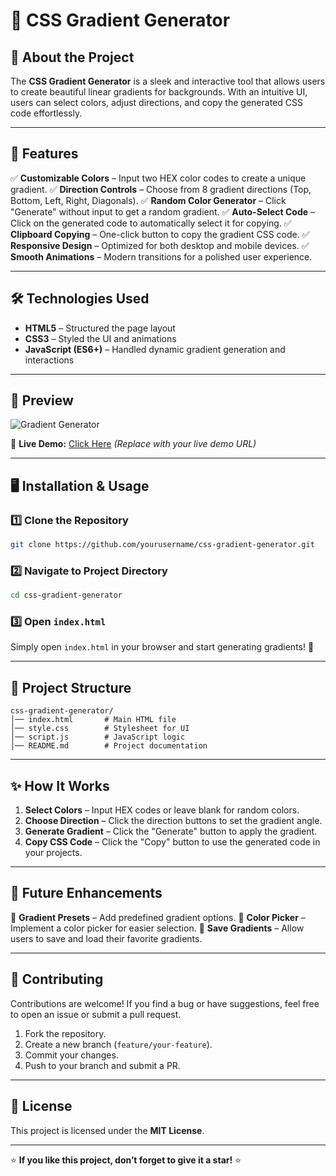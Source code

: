# 🌈 CSS Gradient Generator


## 🎨 About the Project
The **CSS Gradient Generator** is a sleek and interactive tool that allows users to create beautiful linear gradients for backgrounds. With an intuitive UI, users can select colors, adjust directions, and copy the generated CSS code effortlessly.

---

## 🚀 Features

✅ **Customizable Colors** – Input two HEX color codes to create a unique gradient.
✅ **Direction Controls** – Choose from 8 gradient directions (Top, Bottom, Left, Right, Diagonals).
✅ **Random Color Generator** – Click "Generate" without input to get a random gradient.
✅ **Auto-Select Code** – Click on the generated code to automatically select it for copying.
✅ **Clipboard Copying** – One-click button to copy the gradient CSS code.
✅ **Responsive Design** – Optimized for both desktop and mobile devices.
✅ **Smooth Animations** – Modern transitions for a polished user experience.

---

## 🛠️ Technologies Used
- **HTML5** – Structured the page layout
- **CSS3** – Styled the UI and animations
- **JavaScript (ES6+)** – Handled dynamic gradient generation and interactions

---

## 📸 Preview
![Gradient Generator](https://via.placeholder.com/600x300?text=Gradient+Demo)

🔗 **Live Demo:** [Click Here](#) *(Replace with your live demo URL)*

---

## 🖥️ Installation & Usage

### 1️⃣ Clone the Repository
```bash
git clone https://github.com/yourusername/css-gradient-generator.git
```

### 2️⃣ Navigate to Project Directory
```bash
cd css-gradient-generator
```

### 3️⃣ Open `index.html`
Simply open `index.html` in your browser and start generating gradients! 🎨

---

## 📂 Project Structure
```
css-gradient-generator/
│── index.html       # Main HTML file
│── style.css        # Stylesheet for UI
│── script.js        # JavaScript logic
│── README.md        # Project documentation
```

---

## ✨ How It Works
1. **Select Colors** – Input HEX codes or leave blank for random colors.
2. **Choose Direction** – Click the direction buttons to set the gradient angle.
3. **Generate Gradient** – Click the "Generate" button to apply the gradient.
4. **Copy CSS Code** – Click the "Copy" button to use the generated code in your projects.

---

## 🎯 Future Enhancements
🚀 **Gradient Presets** – Add predefined gradient options.
🎨 **Color Picker** – Implement a color picker for easier selection.
📌 **Save Gradients** – Allow users to save and load their favorite gradients.

---

## 🤝 Contributing
Contributions are welcome! If you find a bug or have suggestions, feel free to open an issue or submit a pull request.

1. Fork the repository.
2. Create a new branch (`feature/your-feature`).
3. Commit your changes.
4. Push to your branch and submit a PR.

---

## 📜 License
This project is licensed under the **MIT License**.

---

⭐ **If you like this project, don’t forget to give it a star!** ⭐


